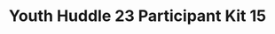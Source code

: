 ---
title: Youth Huddle 23 Participant Kit 15
redirect_to: https://drive.google.com/drive/folders/18_4MGDypG8liM5v86pkbzYOVlZZBXFMw?usp=share_link
redirect_from: 
  - /YH23Kit-AljeanDeGuzman
  - /yh23kit-aljeandeguzman
---